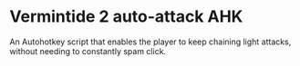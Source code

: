 # Vermintide 2 auto-attack AHK
An Autohotkey script that enables the player to keep chaining light attacks, without needing to constantly spam click.